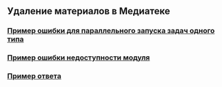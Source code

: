 ## Удаление материалов в Медиатеке
### [Пример ошибки для параллельного запуска задач одного типа](https://github.com/ekvio-dev/integration-api-response-examples/blob/master/examples/v2/uniq_task_error.json)
### [Пример ошибки недоступности модуля](https://github.com/ekvio-dev/integration-api-response-examples/blob/master/examples/v2/module_unavalible_error.json)
### [Пример ответа](https://github.com/ekvio-dev/integration-api-response-examples/blob/master/examples/v2/media/media_delete.json)